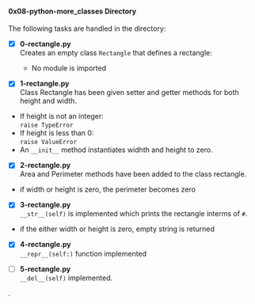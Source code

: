 #### 0x08-python-more_classes Directory   
The following tasks are handled in the directory:    

- [x] **0-rectangle.py**   
Creates an empty class `Rectangle` that defines a rectangle:   
	* No module is imported   

- [x] **1-rectangle.py**   
Class Rectangle has been given setter and getter methods for both height and width.    
* If height is not an integer:   
	`raise TypeError`   
* If height is less than 0:   
	`raise ValueError`  
* An `__init__` method instantiates widhth and height to zero.    

- [x] **2-rectangle.py**   
Area and Perimeter methods have been added to the class rectangle.   
* if width or height is zero, the perimeter becomes zero     

- [x] **3-rectangle.py**    
`__str__(self)` is implemented which prints the rectangle interms of `#`.   
* if the either width or height is zero, empty string is returned    

- [x] **4-rectangle.py**    
`__repr__(self:)` function implemented   

- [ ] **5-rectangle.py**   
`__del__(self)` implemented.   



.
